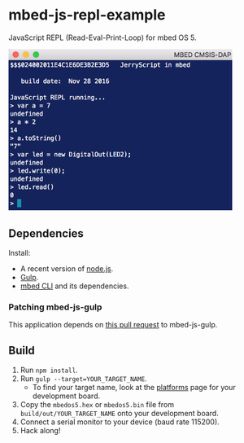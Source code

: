# mbed-js-repl-example

JavaScript REPL (Read-Eval-Print-Loop) for mbed OS 5.

<img src="img/repl.png" alt="Awesome stuff" width="440">

## Dependencies

Install:

* A recent version of [node.js](http://nodejs.org/).
* [Gulp](http://gulpjs.com/).
* [mbed CLI](https://github.com/ARMmbed/mbed-cli) and its dependencies.

### Patching mbed-js-gulp

This application depends on [this pull request](https://github.com/ARMmbed/mbed-js-gulp/pull/9) to mbed-js-gulp.

## Build

1. Run `npm install`.
2. Run `gulp --target=YOUR_TARGET_NAME`.
    * To find your target name, look at the [platforms](http://developer.mbed.org/platforms/) page for your development board.
3. Copy the `mbedos5.hex` or `mbedos5.bin` file from `build/out/YOUR_TARGET_NAME` onto your development board.
4. Connect a serial monitor to your device (baud rate 115200).
5. Hack along!

